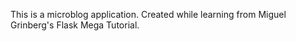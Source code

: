 This is a microblog application.
Created while learning from Miguel Grinberg's Flask Mega Tutorial.
